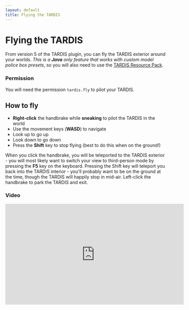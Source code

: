 ```yaml
---
layout: default
title: Flying the TARDIS
---
```


# Flying the TARDIS

From version 5 of the TARDIS plugin, you can fly the TARDIS exterior around your worlds.
_This is a __Java__ only feature that works with custom model police box presets_, so you will also need to use the 
[TARDIS Resource Pack](http://tardisjenkins.duckdns.org:8080/job/TARDIS-Resource-Pack/).

### Permission

You will need the permission `tardis.fly` to pilot your TARDIS.

## How to fly

- __Right-click__ the handbrake while __sneaking__ to pilot the TARDIS in the world
- Use the movement keys (__WASD__) to navigate
- Look up to go up
- Look down to go down
- Press the __Shift__ key to stop flying (best to do this when on the ground!)

When you click the handbrake, you will be teleported to the TARDIS exterior - you will most 
likely want to switch your view to third-person mode by pressing the __F5__ key on the keyboard.
Pressing the Shift key will teleport you back into the TARDIS interior - you'll probably want to be on the ground at 
the time, though the TARDIS will happily stop in mid-air. Left-click the handbrake to park the TARDIS and exit.

### Video

<iframe width="560" height="315" src="https://www.youtube.com/embed/BhHO95slXZ0" title="YouTube video player" 
frameborder="0" allow="accelerometer; autoplay; clipboard-write; encrypted-media; gyroscope; picture-in-picture; web-share" allowfullscreen></iframe>
